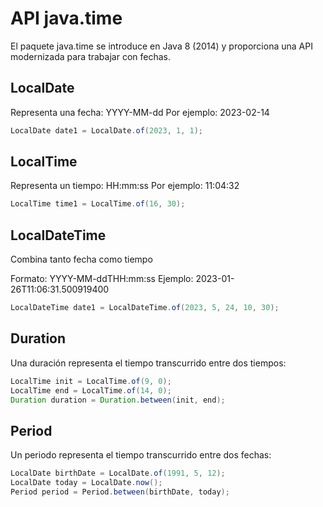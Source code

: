 
# API java.time

El paquete java.time se introduce en Java 8 (2014) y proporciona una API modernizada para trabajar con fechas.

## LocalDate

Representa una fecha: YYYY-MM-dd
Por ejemplo: 2023-02-14

```java
LocalDate date1 = LocalDate.of(2023, 1, 1);
```


## LocalTime

Representa un tiempo: HH:mm:ss
Por ejemplo: 11:04:32

```java
LocalTime time1 = LocalTime.of(16, 30);
```


## LocalDateTime

Combina tanto fecha como tiempo

Formato: YYYY-MM-ddTHH:mm:ss
Ejemplo: 2023-01-26T11:06:31.500919400

```java
LocalDateTime date1 = LocalDateTime.of(2023, 5, 24, 10, 30);
```

## Duration

Una duración representa el tiempo transcurrido entre dos tiempos:

```java
LocalTime init = LocalTime.of(9, 0);  
LocalTime end = LocalTime.of(14, 0);  
Duration duration = Duration.between(init, end);
```

## Period

Un periodo representa el tiempo transcurrido entre dos fechas:

```java
LocalDate birthDate = LocalDate.of(1991, 5, 12);  
LocalDate today = LocalDate.now();  
Period period = Period.between(birthDate, today);
```